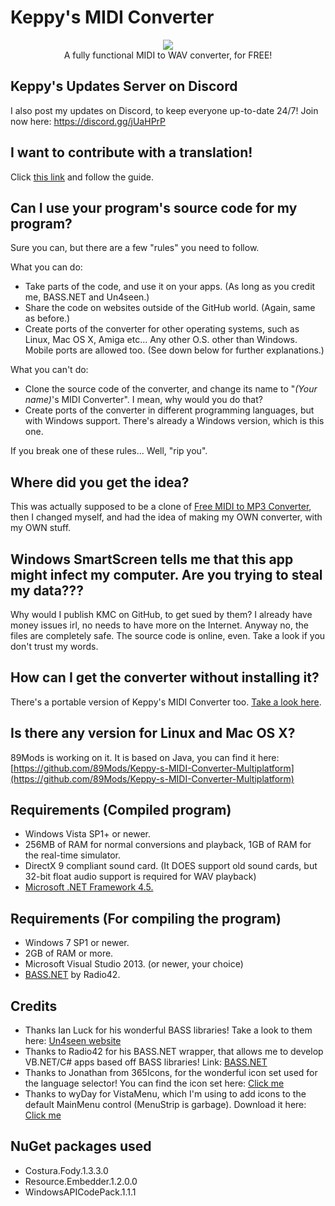 # Keppy's MIDI Converter
<p align="center">
  <a href="http://www.softpedia.com/get/Multimedia/Audio/Audio-Convertors/Keppy-s-MIDI-Converter.shtml#status"><img src="http://s1.softpedia-static.com/_img/sp100free.png?1" /></a>
  <br />
  A fully functional MIDI to WAV converter, for FREE!
</p>

## Keppy's Updates Server on Discord
I also post my updates on Discord, to keep everyone up-to-date 24/7!
Join now here: https://discord.gg/jUaHPrP

## I want to contribute with a translation!
Click [this link](TRL.md) and follow the guide.

## Can I use your program's source code for my program?
Sure you can, but there are a few "rules" you need to follow.

What you can do:
- Take parts of the code, and use it on your apps. (As long as you credit me, BASS.NET and Un4seen.)
- Share the code on websites outside of the GitHub world. (Again, same as before.)
- Create ports of the converter for other operating systems, such as Linux, Mac OS X, Amiga etc... Any other O.S. other than Windows. Mobile ports are allowed too. (See down below for further explanations.)

What you can't do:
- Clone the source code of the converter, and change its name to "*(Your name)*'s MIDI Converter". I mean, why would you do that?
- Create ports of the converter in different programming languages, but with Windows support. There's already a Windows version, which is this one.

If you break one of these rules... Well, "rip you".

## Where did you get the idea?
This was actually supposed to be a clone of [Free MIDI to MP3 Converter](http://mp3-tools.com/free-midi-to-mp3-converter.html), then I changed myself, and had the idea of making my OWN converter, with my OWN stuff.

## Windows SmartScreen tells me that this app might infect my computer. Are you trying to steal my data???
Why would I publish KMC on GitHub, to get sued by them? I already have money issues irl, no needs to have more on the Internet.
Anyway no, the files are completely safe. The source code is online, even. Take a look if you don't trust my words.

## How can I get the converter without installing it?
There's a portable version of Keppy's MIDI Converter too. [Take a look here](https://github.com/KaleidonKep99/Keppys-MIDI-Converter/releases).

## Is there any version for Linux and Mac OS X?
89Mods is working on it. It is based on Java, you can find it here: [https://github.com/89Mods/Keppy-s-MIDI-Converter-Multiplatform](https://github.com/89Mods/Keppy-s-MIDI-Converter-Multiplatform)

## Requirements (Compiled program)
- Windows Vista SP1+ or newer.
- 256MB of RAM for normal conversions and playback, 1GB of RAM for the real-time simulator.
- DirectX 9 compliant sound card. (It DOES support old sound cards, but 32-bit float audio support is required for WAV playback)
- [Microsoft .NET Framework 4.5.](https://www.microsoft.com/en-us/download/details.aspx?id=30653)

## Requirements (For compiling the program)
- Windows 7 SP1 or newer.
- 2GB of RAM or more.
- Microsoft Visual Studio 2013. (or newer, your choice)
- [BASS.NET](http://www.bass.radio42.com/) by Radio42.

## Credits
- Thanks Ian Luck for his wonderful BASS libraries! Take a look to them here: [Un4seen website](http://www.un4seen.com/)
- Thanks to Radio42 for his BASS.NET wrapper, that allows me to develop VB.NET/C# apps based off BASS libraries! Link: [BASS.NET](http://www.bass.radio42.com/)
- Thanks to Jonathan from 365Icons, for the wonderful icon set used for the language selector! You can find the icon set here: [Click me](http://365icon.com/icon-styles/ethnic/classic2/)
- Thanks to wyDay for VistaMenu, which I'm using to add icons to the default MainMenu control (MenuStrip is garbage). Download it here: [Click me](https://wyday.com/vistamenu/)

## NuGet packages used
- Costura.Fody.1.3.3.0
- Resource.Embedder.1.2.0.0
- WindowsAPICodePack.1.1.1